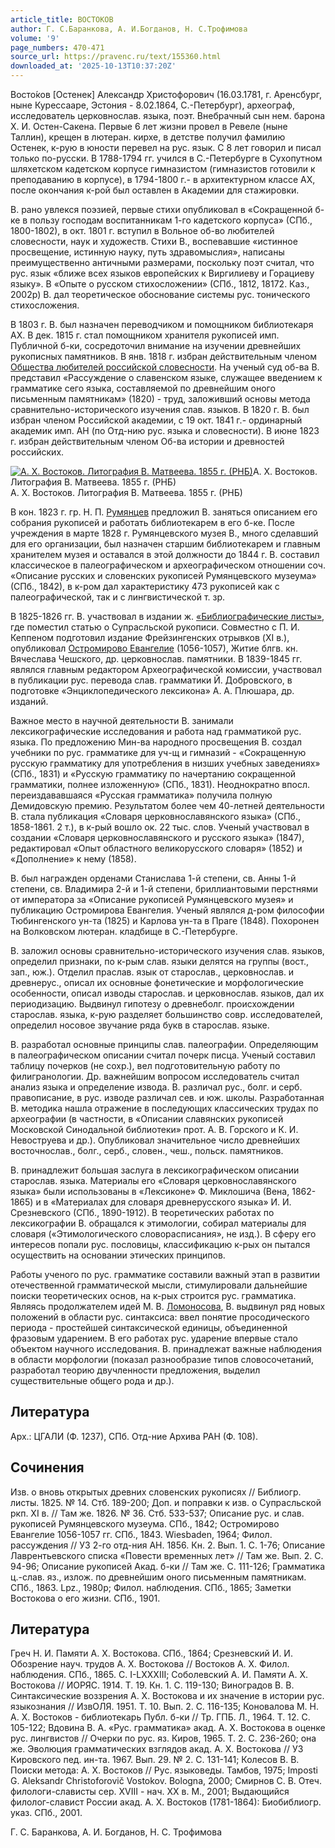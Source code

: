 ```yaml
---
article_title: ВОСТОКОВ
author: Г. С.Баранкова, А. И.Богданов, Н. С.Трофимова
volume: '9'
page_numbers: 470-471
source_url: https://pravenc.ru/text/155360.html
downloaded_at: '2025-10-13T10:37:20Z'
---
```


Восто́ков [Остенек] Александр Христофорович (16.03.1781, г. Аренсбург, ныне Курессааре, Эстония - 8.02.1864, С.-Петербург), археограф, исследователь церковнослав. языка, поэт. Внебрачный сын нем. барона Х. И. Остен-Сакена. Первые 6 лет жизни провел в Ревеле (ныне Таллин), крещен в лютеран. кирхе, в детстве получил фамилию Остенек, к-рую в юности перевел на рус. язык. С 8 лет говорил и писал только по-русски. В 1788-1794 гг. учился в С.-Петербурге в Сухопутном шляхетском кадетском корпусе гимназистом (гимназистов готовили к преподаванию в корпусе), в 1794-1800 г.- в архитектурном классе АХ, после окончания к-рой был оставлен в Академии для стажировки.

В. рано увлекся поэзией, первые стихи опубликовал в «Сокращенной б-ке в пользу господам воспитанникам 1-го кадетского корпуса» (СПб., 1800-1802), в окт. 1801 г. вступил в Вольное об-во любителей словесности, наук и художеств. Стихи В., воспевавшие «истинное просвещение, истинную науку, путь здравомыслия», написаны преимущественно античными размерами, поскольку поэт считал, что рус. язык «ближе всех языков европейских к Виргилиеву и Горациеву языку». В «Опыте о русском стихосложении» (СПб., 1812, 18172. Каз., 2002р) В. дал теоретическое обоснование системы рус. тонического стихосложения.

В 1803 г. В. был назначен переводчиком и помощником библиотекаря АХ. В дек. 1815 г. стал помощником хранителя рукописей имп. Публичной б-ки, сосредоточил внимание на изучении древнейших рукописных памятников. В янв. 1818 г. избран действительным членом [Общества любителей российской словесности](<https://pravenc.ru/text/Общества любителей российской словесности.html>). На ученый суд об-ва В. представил «Рассуждение о славенском языке, служащее введением к грамматике сего языка, составляемой по древнейшим оного письменным памятникам» (1820) - труд, заложивший основы метода сравнительно-исторического изучения слав. языков. В 1820 г. В. был избран членом Российской академии, с 19 окт. 1841 г.- ординарный академик имп. АН (по Отд-нию рус. языка и словесности). В июне 1823 г. избран действительным членом Об-ва истории и древностей российских.

[![А. Х. Востоков. Литография В. Матвеева. 1855 г. (РНБ)](https://pravenc.ru/data/422/463/1234/i200.jpg "Кликните для увеличения картинки")](https://pravenc.ru/data/422/463/1234/i400.jpg)А. Х. Востоков. Литография В. Матвеева. 1855 г. (РНБ)  
А. Х. Востоков. Литография В. Матвеева. 1855 г. (РНБ)

В кон. 1823 г. гр. Н. П. [Румянцев](https://pravenc.ru/text/Румянцев.html) предложил В. заняться описанием его собрания рукописей и работать библиотекарем в его б-ке. После учреждения в марте 1828 г. Румянцевского музея В., много сделавший для его организации, был назначен старшим библиотекарем и главным хранителем музея и оставался в этой должности до 1844 г. В. составил классическое в палеографическом и археографическом отношении соч. «Описание русских и словенских рукописей Румянцевского музеума» (СПб., 1842), в к-ром дал характеристику 473 рукописей как с палеографической, так и с лингвистической т. зр.

В 1825-1826 гг. В. участвовал в издании ж. [«Библиографические листы»](<https://pravenc.ru/text/ Библиографические листы .html>), где поместил статью о Супрасльской рукописи. Совместно с П. И. Кеппеном подготовил издание Фрейзингенских отрывков (XI в.), опубликовал [Остромирово Евангелие](<https://pravenc.ru/text/Остромирово Евангелие.html>) (1056-1057), Житие блгв. кн. Вячеслава Чешского, др. церковнослав. памятники. В 1839-1845 гг. являлся главным редактором Археографической комиссии, участвовал в публикации рус. перевода слав. грамматики Й. Добровского, в подготовке «Энциклопедического лексикона» А. А. Плюшара, др. изданий.

Важное место в научной деятельности В. занимали лексикографические исследования и работа над грамматикой рус. языка. По предложению Мин-ва народного просвещения В. создал учебники по рус. грамматике для уч-щ и гимназий - «Сокращенную русскую грамматику для употребления в низших учебных заведениях» (СПб., 1831) и «Русскую грамматику по начертанию сокращенной грамматики, полнее изложенную» (СПб., 1831). Неоднократно впосл. переиздававшаяся «Русская грамматика» получила полную Демидовскую премию. Результатом более чем 40-летней деятельности В. стала публикация «Словаря церковнославянского языка» (СПб., 1858-1861. 2 т.), в к-рый вошло ок. 22 тыс. слов. Ученый участвовал в создании «Словаря церковнославянского и русского языка» (1847), редактировал «Опыт областного великорусского словаря» (1852) и «Дополнение» к нему (1858).

В. был награжден орденами Станислава 1-й степени, св. Анны 1-й степени, св. Владимира 2-й и 1-й степени, бриллиантовыми перстнями от императора за «Описание рукописей Румянцевского музея» и публикацию Остромирова Евангелия. Ученый являлся д-ром философии Тюбингенского ун-та (1825) и Карлова ун-та в Праге (1848). Похоронен на Волковском лютеран. кладбище в С.-Петербурге.

В. заложил основы сравнительно-исторического изучения слав. языков, определил признаки, по к-рым слав. языки делятся на группы (вост., зап., юж.). Отделил праслав. язык от старослав., церковнослав. и древнерус., описал их основные фонетические и морфологические особенности, описал изводы старослав. и церковнослав. языков, дал их периодизацию. Выдвинул гипотезу о древнеболг. происхождении старослав. языка, к-рую разделяет большинство совр. исследователей, определил носовое звучание ряда букв в старослав. языке.

В. разработал основные принципы слав. палеографии. Определяющим в палеографическом описании считал почерк писца. Ученый составил таблицу почерков (не сохр.), вел подготовительную работу по филигранологии. Др. важнейшим вопросом исследователь считал анализ языка и определение извода. В. различал рус., болг. и серб. правописание, в рус. изводе различал сев. и юж. школы. Разработанная В. методика нашла отражение в последующих классических трудах по археографии (в частности, в «Описании славянских рукописей Московской Синодальной библиотеки» прот. А. В. Горского и К. И. Невоструева и др.). Опубликовал значительное число древнейших восточнослав., болг., серб., словен., чеш., польск. памятников.

В. принадлежит большая заслуга в лексикографическом описании старослав. языка. Материалы его «Словаря церковнославянского языка» были использованы в «Лексиконе» Ф. Миклошича (Вена, 1862-1865) и в «Материалах для словаря древнерусского языка» И. И. Срезневского (СПб., 1890-1912). В теоретических работах по лексикографии В. обращался к этимологии, собирал материалы для словаря («Этимологического словорасписания», не изд.). В сферу его интересов попали рус. пословицы, классификацию к-рых он пытался осуществить на основании этических принципов.

Работы ученого по рус. грамматике составили важный этап в развитии отечественной грамматической мысли, стимулировали дальнейшие поиски теоретических основ, на к-рых строится рус. грамматика. Являясь продолжателем идей М. В. [Ломоносова](https://pravenc.ru/text/Ломоносова.html), В. выдвинул ряд новых положений в области рус. синтаксиса: ввел понятие просодического периода - простейшей синтаксической единицы, объединенной фразовым ударением. В его работах рус. ударение впервые стало объектом научного исследования. В. принадлежат важные наблюдения в области морфологии (показал разнообразие типов словосочетаний, разработал теорию двучленности предложения, выделил существительные общего рода и др.).

## Литература

Арх.: ЦГАЛИ (Ф. 1237), СПб. Отд-ние Архива РАН (Ф. 108).

## Сочинения

Изв. о вновь открытых древних словенских рукописях // Библиогр. листы. 1825. № 14. Стб. 189-200; Доп. и поправки к изв. о Супрасльской ркп. XI в. // Там же. 1826. № 36. Стб. 533-537; Описание рус. и слав. рукописей Румянцевского музеума. СПб., 1842; Остромирово Евангелие 1056-1057 гг. СПб., 1843. Wiesbaden, 1964; Филол. рассуждения // УЗ 2-го отд-ния АН. 1856. Кн. 2. Вып. 1. С. 1-76; Описание Лаврентьевского списка «Повести временных лет» // Там же. Вып. 2. С. 94-96; Описание рукописей Акад. б-ки // Там же. С. 111-126; Грамматика ц.-слав. яз., излож. по древнейшим оного письменным памятникам. СПб., 1863. Lpz., 1980р; Филол. наблюдения. СПб., 1865; Заметки Востокова о его жизни. СПб., 1901.

## Литература

Греч Н. И. Памяти А. Х. Востокова. СПб., 1864; Срезневский И. И. Обозрение науч. трудов А. Х. Востокова // Востоков А. Х. Филол. наблюдения. СПб., 1865. С. I-LXXXIII; Соболевский А. И. Памяти А. Х. Востокова // ИОРЯС. 1914. Т. 19. Кн. 1. С. 119-130; Виноградов В. В. Синтаксические воззрения А. Х. Востокова и их значение в истории рус. языкознания // ИзвОЛЯ. 1951. Т. 10. Вып. 2. С. 116-135; Коновалова М. Н. А. Х. Востоков - библиотекарь Публ. б-ки // Тр. ГПБ. Л., 1964. Т. 12. С. 105-122; Вдовина В. А. «Рус. грамматика» акад. А. Х. Востокова в оценке рус. лингвистов // Очерки по рус. яз. Киров, 1965. Т. 2. С. 236-260; она же. Эволюция грамматических взглядов акад. А. Х. Востокова // УЗ Кировского пед. ин-та. 1967. Вып. 29. № 2. С. 131-141; Колесов В. В. Поиски метода: А. Х. Востоков // Рус. языковеды. Тамбов, 1975; Imposti G. Aleksandr Christoforovič Vostokov. Bologna, 2000; Смирнов С. В. Отеч. филологи-слависты сер. XVIII - нач. XX в. М., 2001; Выдающийся филолог-славист России акад. А. Х. Востоков (1781-1864): Биобиблиогр. указ. СПб., 2001.

Г. С.  Баранкова,   А. И.  Богданов, Н. С.  Трофимова
